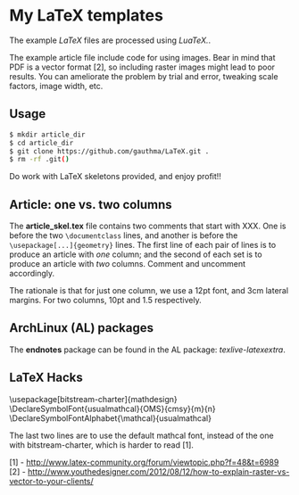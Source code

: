 My LaTeX templates 
===

The example *LaTeX* files are processed using *LuaTeX.*.

The example article file include code for using images. Bear in mind that PDF
is a vector format [2], so including raster images might lead to poor results.
You can ameliorate the problem by trial and error, tweaking scale factors,
image width, etc. 

Usage 
---

```bash
$ mkdir article_dir
$ cd article_dir
$ git clone https://github.com/gauthma/LaTeX.git .
$ rm -rf .git()
```

Do work with LaTeX skeletons provided, and enjoy profit!!

Article: one vs. two columns 
---

The **article_skel.tex** file contains two comments that start with
XXX. One is before the two `\documentclass` lines, and another is
before the `\usepackage[...]{geometry}` lines. The first line of
each pair of lines is to produce an article with *one* column; and
the second of each set is to produce an article with *two* columns.
Comment and uncomment accordingly.

The rationale is that for just one column, we use a 12pt font, and
3cm lateral margins. For two columns, 10pt and 1.5 respectively.

ArchLinux (AL) packages 
---

The __endnotes__ package can be found in the AL package:
*texlive-latexextra*.

LaTeX Hacks 
---

\usepackage[bitstream-charter]{mathdesign}
\DeclareSymbolFont{usualmathcal}{OMS}{cmsy}{m}{n}
\DeclareSymbolFontAlphabet{\mathcal}{usualmathcal}

The last two lines are to use the default mathcal font, instead of the one with 
bitstream-charter, which is harder to read [1].

[1] - http://www.latex-community.org/forum/viewtopic.php?f=48&t=6989
[2] - http://www.youthedesigner.com/2012/08/12/how-to-explain-raster-vs-vector-to-your-clients/
